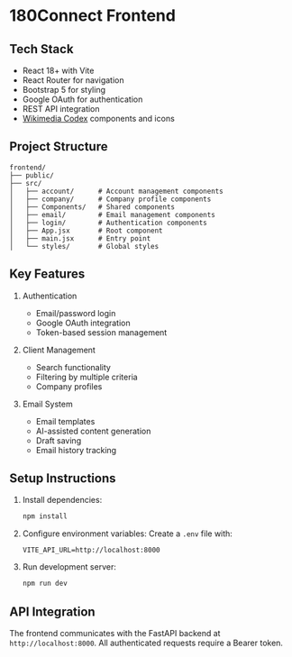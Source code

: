 # 180Connect Frontend

## Tech Stack
- React 18+ with Vite
- React Router for navigation
- Bootstrap 5 for styling
- Google OAuth for authentication
- REST API integration
- [Wikimedia Codex](https://doc.wikimedia.org/codex/main/using-codex/about.html) components and icons

## Project Structure
```
frontend/
├── public/            
├── src/
│   ├── account/      # Account management components
│   ├── company/      # Company profile components
│   ├── Components/   # Shared components
│   ├── email/        # Email management components
│   ├── login/        # Authentication components
│   ├── App.jsx       # Root component
│   ├── main.jsx      # Entry point
│   └── styles/       # Global styles
```

## Key Features
1. Authentication
   - Email/password login
   - Google OAuth integration
   - Token-based session management

2. Client Management
   - Search functionality
   - Filtering by multiple criteria
   - Company profiles

3. Email System
   - Email templates
   - AI-assisted content generation
   - Draft saving
   - Email history tracking

## Setup Instructions
1. Install dependencies:
   ```bash
   npm install
   ```

2. Configure environment variables:
   Create a `.env` file with:
   ```
   VITE_API_URL=http://localhost:8000
   ```

3. Run development server:
   ```bash
   npm run dev
   ```

## API Integration
The frontend communicates with the FastAPI backend at `http://localhost:8000`. All authenticated requests require a Bearer token.
